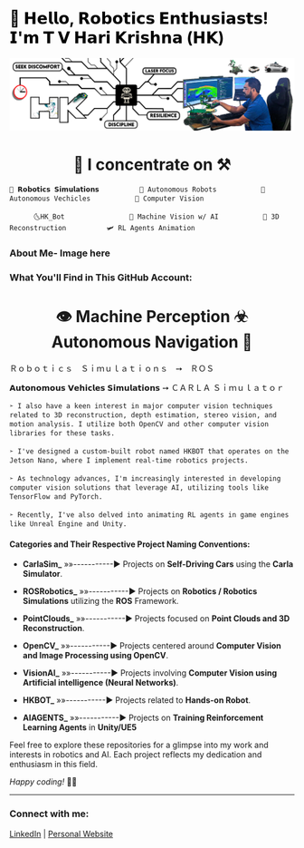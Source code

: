<h1 style="color: black;">🤖 𝗛𝗲𝗹𝗹𝗼, 𝗥𝗼𝗯𝗼𝘁𝗶𝗰𝘀 𝗘𝗻𝘁𝗵𝘂𝘀𝗶𝗮𝘀𝘁𝘀! 𝗜'𝗺 𝗧 𝗩 𝗛𝗮𝗿𝗶 𝗞𝗿𝗶𝘀𝗵𝗻𝗮 (𝗛𝗞)</h1>

![Alt text for your image](LinedIN_Cover_picture_V4_GitHub.png)

<h1 align="center"> 🧠 I concentrate on ⚒ </h1>
                
    🤖 𝗥𝗼𝗯𝗼𝘁𝗶𝗰𝘀 𝗦𝗶𝗺𝘂𝗹𝗮𝘁𝗶𝗼𝗻𝘀          🚆 Autonomous Robots           🚗 Autonomous Vechicles           🚧 Computer Vision 
    
          🌜HK_Bot                🧠 Machine Vision w/ AI           🗾 3D Reconstruction          🛩️ RL Agents Animation

### About Me- Image here

### What You'll Find in This GitHub Account:
  <h1 align="center"> 👁️ Machine Perception ☣ Autonomous Navigation 🎢</h1>
  
  Ｒｏｂｏｔｉｃｓ　Ｓｉｍｕｌａｔｉｏｎｓ　➙　ＲＯＳ

  𝗔𝘂𝘁𝗼𝗻𝗼𝗺𝗼𝘂𝘀 𝗩𝗲𝗵𝗶𝗰𝗹𝗲𝘀 𝗦𝗶𝗺𝘂𝗹𝗮𝘁𝗶𝗼𝗻𝘀 ➙ ＣＡＲＬＡ   Ｓｉｍｕｌａｔｏｒ

    ➣ I also have a keen interest in major computer vision techniques related to 3D reconstruction, depth estimation, stereo vision, and motion analysis. I utilize both OpenCV and other computer vision libraries for these tasks.

    ➣ I've designed a custom-built robot named HKBOT that operates on the Jetson Nano, where I implement real-time robotics projects. 

    ➣ As technology advances, I'm increasingly interested in developing computer vision solutions that leverage AI, utilizing tools like TensorFlow and PyTorch. 

    ➣ Recently, I've also delved into animating RL agents in game engines like Unreal Engine and Unity.
 

#### Categories and Their Respective Project Naming Conventions:

- **CarlaSim_**     »»-----------► Projects on **Self-Driving Cars** using the **Carla Simulator**.

- **ROSRobotics_**  »»-----------► Projects on **Robotics / Robotics Simulations** utilizing the **ROS** Framework.

- **PointClouds_**  »»-----------► Projects focused on **Point Clouds and 3D Reconstruction**.

- **OpenCV_**       »»-----------► Projects centered around **Computer Vision and Image Processing using OpenCV**.
    
- **VisionAI_**     »»-----------► Projects involving **Computer Vision using Artificial intelligence (Neural Networks)**.

- **HKBOT_**        »»-----------► Projects related to **Hands-on Robot**.

- **AIAGENTS_**     »»-----------► Projects on **Training Reinforcement Learning Agents** in **Unity/UE5**

Feel free to explore these repositories for a glimpse into my work and interests in robotics and AI. Each project reflects my dedication and enthusiasm in this field.

_Happy coding!_ 🚀🤖

---

### Connect with me:

[LinkedIn](#) | [Personal Website](#)

